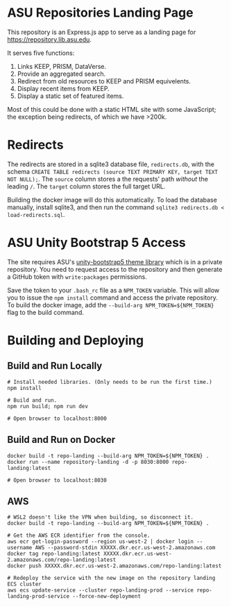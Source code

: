 # ASU Repositories Landing Page

This repository is an Express.js app to serve as a landing page for https://repository.lib.asu.edu.

It serves five functions:

1. Links KEEP, PRISM, DataVerse.
1. Provide an aggregated search.
1. Redirect from old resources to KEEP and PRISM equivelents. 
1. Display recent items from KEEP.
1. Display a static set of featured items.

Most of this could be done with a static HTML site with some JavaScript; the exception being redirects, of which we have >200k.

# Redirects

The redirects are stored in a sqlite3 database file, `redirects.db`, with the schema `CREATE TABLE redirects (source TEXT PRIMARY KEY, target TEXT NOT NULL);`.
The `source` column stores a the requests' path *without* the leading `/`. The `target` column stores the full target URL.

Building the docker image will do this automatically.
To load the database manually, install sqlite3, and then run the command `sqlite3 redirects.db < load-redirects.sql`.

# ASU Unity Bootstrap 5 Access

The site requires ASU's [unity-bootstrap5 theme library](https://asu.github.io/asu-unity-stack/@asu/unity-bootstrap-theme/index.html?path=/docs/get-started-get-started--docs) which is in a private repository. You need to request access to the repository and then generate a GitHub token with `write:packages` permissions.

Save the token to your `.bash_rc` file as a `NPM_TOKEN` variable. This will allow you to issue the `npm install` command and access the private repository. To build the docker image, add the `--build-arg NPM_TOKEN=${NPM_TOKEN}` flag to the build command.

# Building and Deploying

## Build and Run Locally

```
# Install needed libraries. (Only needs to be run the first time.)
npm install

# Build and run.
npm run build; npm run dev

# Open browser to localhost:8000
```

## Build and Run on Docker

```
docker build -t repo-landing --build-arg NPM_TOKEN=${NPM_TOKEN} .
docker run --name repository-landing -d -p 8030:8000 repo-landing:latest

# Open browser to localhost:8030
```

## AWS
```
# WSL2 doesn't like the VPN when building, so disconnect it.
docker build -t repo-landing --build-arg NPM_TOKEN=${NPM_TOKEN} .

# Get the AWS ECR identifier from the console.
aws ecr get-login-password --region us-west-2 | docker login --username AWS --password-stdin XXXXX.dkr.ecr.us-west-2.amazonaws.com
docker tag repo-landing:latest XXXXX.dkr.ecr.us-west-2.amazonaws.com/repo-landing:latest
docker push XXXXX.dkr.ecr.us-west-2.amazonaws.com/repo-landing:latest

# Redeploy the service with the new image on the repository landing ECS cluster
aws ecs update-service --cluster repo-landing-prod --service repo-landing-prod-service --force-new-deployment
```
